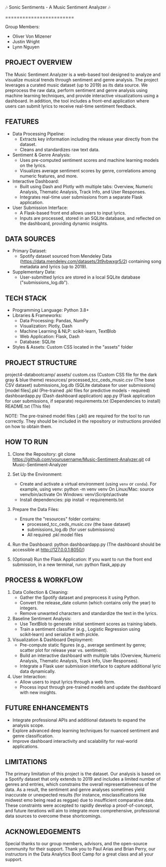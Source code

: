 🎶 Sonic Sentiments - A Music Sentiment Analyzer 🎶  

========================

Group Members:
- Oliver Von Mizener
- Justin Wright
- Lynn Nguyen

PROJECT OVERVIEW
----------------
The Music Sentiment Analyzer is a web-based tool designed to analyze and visualize musical trends through sentiment and genre analysis. The project leverages a curated music dataset (up to 2019) as its data source. We preprocess the raw data, perform sentiment and genre analysis using machine learning techniques, and provide interactive visualizations using a dashboard. In addition, the tool includes a front-end application where users can submit lyrics to receive real-time sentiment feedback.

FEATURES
--------
- Data Processing Pipeline:
  - Extracts key information including the release year directly from the dataset.
  - Cleans and standardizes raw text data.
- Sentiment & Genre Analysis:
  - Uses pre-computed sentiment scores and machine learning models on the lyrics.
  - Visualizes average sentiment scores by genre, correlations among numeric features, and more.
- Interactive Dashboard:
  - Built using Dash and Plotly with multiple tabs: Overview, Numeric Analysis, Thematic Analysis, Track Info, and User Responses.
  - Integrates real-time user submissions from a separate Flask application.
- User Submission Interface:
  - A Flask-based front end allows users to input lyrics.
  - Inputs are processed, stored in an SQLite database, and reflected on the dashboard, providing dynamic insights.

DATA SOURCES
------------
- Primary Dataset:
  - Spotify dataset sourced from Mendeley Data (https://data.mendeley.com/datasets/3t9vbwxgr5/2) containing song metadata and lyrics (up to 2019).
- Supplementary Data:
  - User-submitted lyrics are stored in a local SQLite database ("submissions_log.db").

TECH STACK
----------
- Programming Language: Python 3.8+
- Libraries & Frameworks:
  - Data Processing: Pandas, NumPy
  - Visualization: Plotly, Dash
  - Machine Learning & NLP: scikit-learn, TextBlob
  - Web Application: Flask, Dash
  - Database: SQLite
- Styles & Assets: Custom CSS located in the "assets" folder

PROJECT STRUCTURE
-----------------
project4-databootcamp/
  assets/
  custom.css           (Custom CSS file for the dark gray & blue theme)
  resources/
  processed_tcc_ceds_music.csv   (The base CSV dataset)
  submissions_log.db   (SQLite database for user submissions)
  [model files].pkl     (Pre-trained .pkl files for predictive models - required)
  dashboardapp.py          (Dash dashboard application)
  app.py             (Flask application for user submissions, if separate)
  requirements.txt   (Dependencies to install)
  README.txt               (This file)

NOTE: The pre-trained model files (.pkl) are required for the tool to run correctly. They should be included in the repository or instructions provided on how to obtain them.

HOW TO RUN
----------
1. Clone the Repository:
   git clone https://github.com/yourusername/Music-Sentiment-Analyzer.git
   cd Music-Sentiment-Analyzer

2. Set Up the Environment:
   - Create and activate a virtual environment (using `venv` or `conda`).
     For example, using venv:
       python -m venv venv
       On Linux/Mac: source venv/bin/activate
       On Windows: venv\\Scripts\\activate
   - Install dependencies:
       pip install -r requirements.txt

3. Prepare the Data Files:
   - Ensure the "resources" folder contains:
     * processed_tcc_ceds_music.csv (the base dataset)
     * submissions_log.db (for user submissions)
     * All required .pkl model files

4. Run the Dashboard:
   python dashboardapp.py
   (The dashboard should be accessible at http://127.0.0.1:8050/)

5. (Optional) Run the Flask Application:
   If you want to run the front end submission, in a new terminal, run:
   python flask_app.py

PROCESS & WORKFLOW
------------------
1. Data Collection & Cleaning:
   - Gather the Spotify dataset and preprocess it using Python.
   - Convert the release_date column (which contains only the year) to integers.
   - Remove unwanted characters and standardize the text in the lyrics.
2. Baseline Sentiment Analysis:
   - Use TextBlob to generate initial sentiment scores as training labels.
   - Train a sentiment classifier (e.g., Logistic Regression using scikit‑learn) and serialize it with pickle.
3. Visualization & Dashboard Deployment:
   - Pre-compute static figures (e.g., average sentiment by genre; scatter plot for release year vs. sentiment).
   - Build an interactive dashboard with multiple tabs (Overview, Numeric Analysis, Thematic Analysis, Track Info, User Responses).
   - Integrate a Flask user submission interface to capture additional lyric data dynamically.
4. User Interaction:
   - Allow users to input lyrics through a web form.
   - Process input through pre-trained models and update the dashboard with new insights.

FUTURE ENHANCEMENTS
-------------------
- Integrate professional APIs and additional datasets to expand the analysis scope.
- Explore advanced deep learning techniques for nuanced sentiment and genre classification.
- Improve dashboard interactivity and scalability for real-world applications.

LIMITATIONS
-------
The primary limitation of this project is the dataset. Our analysis is based on a Spotify dataset that only extends to 2019 and includes a limited number of genres and entries, which constrains the overall representativeness of the data. As a result, the sentiment and genre analyses sometimes yield inaccurate or unexpected results (for instance, misclassifications like midwest emo being read as reggae) due to insufficient comparative data. These constraints were accepted to rapidly develop a proof-of-concept, and future iterations will aim to integrate more comprehensive, professional data sources to overcome these shortcomings.

ACKNOWLEDGEMENTS
----------------
Special thanks to our group members, advisors, and the open-source community for their support. Thank you to Paul Arias and Brian Perry, our instructors in the Data Analytics Boot Camp for a great class and all your support. 